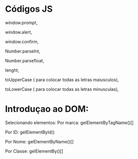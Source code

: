 # Códigos JS
window.prompt, 

window.alert,

window.confirm,

Number.parseInt,

Number.parsefloat,

lenght,

toUpperCase ( para colocar todas as letras maiusculos),

toLowerCase ( para colocar todas as letras minusculas),

# Introduçao ao DOM:

Selecionando elementos:
Por marca: gelElementByTagName()[]

Por ID: gelElementById()

Por Nome: gelElementByName()[]

Por Classe: gelElementBy()[]



